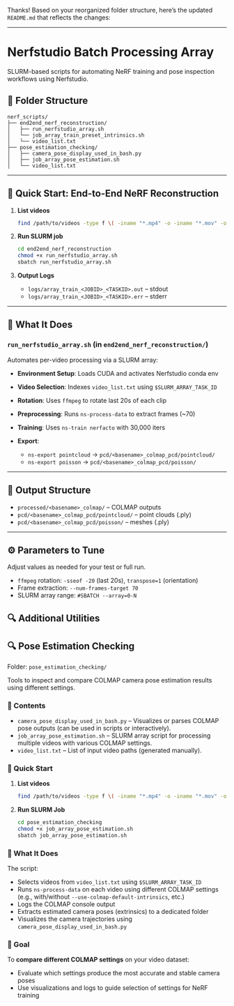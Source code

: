 Thanks! Based on your reorganized folder structure, here’s the updated `README.md` that reflects the changes:

---

# Nerfstudio Batch Processing Array

SLURM-based scripts for automating NeRF training and pose inspection workflows using Nerfstudio.

## 🔧 Folder Structure

```
nerf_scripts/
├── end2end_nerf_reconstruction/
│   ├── run_nerfstudio_array.sh
│   └── job_array_train_preset_intrinsics.sh
│   └── video_list.txt
├── pose_estimation_checking/
│   ├── camera_pose_display_used_in_bash.py
│   ├── job_array_pose_estimation.sh
│   └── video_list.txt
```

---

## 🚀 Quick Start: End-to-End NeRF Reconstruction

1. **List videos**

   ```bash
   find /path/to/videos -type f \( -iname "*.mp4" -o -iname "*.mov" -o -iname "*.avi" -o -iname "*.mkv" \) > end2end_nerf_reconstruction/video_list.txt
   ```

2. **Run SLURM job**

   ```bash
   cd end2end_nerf_reconstruction
   chmod +x run_nerfstudio_array.sh
   sbatch run_nerfstudio_array.sh
   ```

3. **Output Logs**

   * `logs/array_train_<JOBID>_<TASKID>.out` – stdout
   * `logs/array_train_<JOBID>_<TASKID>.err` – stderr

---

## 🧠 What It Does

### `run_nerfstudio_array.sh` (in `end2end_nerf_reconstruction/`)

Automates per-video processing via a SLURM array:

* **Environment Setup**: Loads CUDA and activates Nerfstudio conda env
* **Video Selection**: Indexes `video_list.txt` using `$SLURM_ARRAY_TASK_ID`
* **Rotation**: Uses `ffmpeg` to rotate last 20s of each clip
* **Preprocessing**: Runs `ns-process-data` to extract frames (\~70)
* **Training**: Uses `ns-train nerfacto` with 30,000 iters
* **Export**:

  * `ns-export pointcloud` → `pcd/<basename>_colmap_pcd/pointcloud/`
  * `ns-export poisson` → `pcd/<basename>_colmap_pcd/poisson/`

---

## 📁 Output Structure

* `processed/<basename>_colmap/` – COLMAP outputs
* `pcd/<basename>_colmap_pcd/pointcloud/` – point clouds (.ply)
* `pcd/<basename>_colmap_pcd/poisson/` – meshes (.ply)

---
## ⚙️ Parameters to Tune
Adjust values as needed for your test or full run.  
* `ffmpeg` rotation: `-sseof -20` (last 20s), `transpose=1` (orientation) 
* Frame extraction: `--num-frames-target 70`
* SLURM array range: `#SBATCH --array=0-N`

## 🔍 Additional Utilities

## 🔍 Pose Estimation Checking

Folder: `pose_estimation_checking/`

Tools to inspect and compare COLMAP camera pose estimation results using different settings.

### 📂 Contents

* `camera_pose_display_used_in_bash.py` – Visualizes or parses COLMAP pose outputs (can be used in scripts or interactively).
* `job_array_pose_estimation.sh` – SLURM array script for processing multiple videos with various COLMAP settings.
* `video_list.txt` – List of input video paths (generated manually).

### 🚀 Quick Start

1. **List videos**

   ```bash
   find /path/to/videos -type f \( -iname "*.mp4" -o -iname "*.mov" -o -iname "*.avi" -o -iname "*.mkv" \) > pose_estimation_checking/video_list.txt
   ```

2. **Run SLURM Job**

   ```bash
   cd pose_estimation_checking
   chmod +x job_array_pose_estimation.sh
   sbatch job_array_pose_estimation.sh
   ```

### 🧠 What It Does

The script:

* Selects videos from `video_list.txt` using `$SLURM_ARRAY_TASK_ID`
* Runs `ns-process-data` on each video using different COLMAP settings (e.g., with/without `--use-colmap-default-intrinsics`, etc.)
* Logs the COLMAP console output
* Extracts estimated camera poses (extrinsics) to a dedicated folder
* Visualizes the camera trajectories using `camera_pose_display_used_in_bash.py`

### 📌 Goal

To **compare different COLMAP settings** on your video dataset:

* Evaluate which settings produce the most accurate and stable camera poses
* Use visualizations and logs to guide selection of settings for NeRF training

